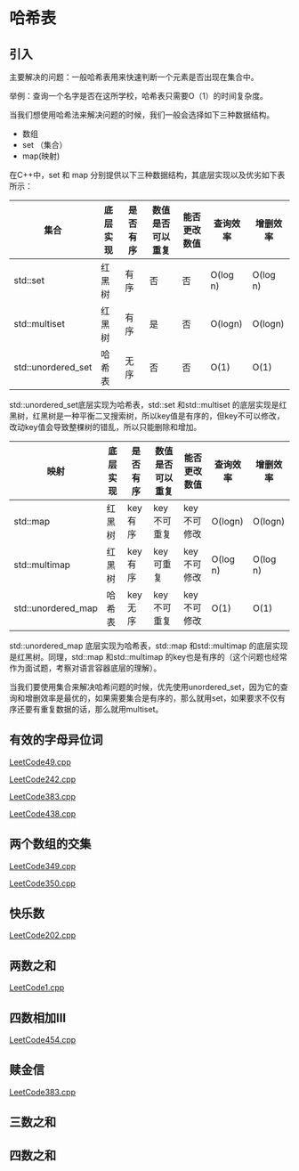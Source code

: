 # 哈希表

## 引入

主要解决的问题：一般哈希表用来快速判断一个元素是否出现在集合中。

举例：查询一个名字是否在这所学校，哈希表只需要O（1）的时间复杂度。

当我们想使用哈希法来解决问题的时候，我们一般会选择如下三种数据结构。

- 数组
- set （集合）
- map(映射)

在C++中，set 和 map 分别提供以下三种数据结构，其底层实现以及优劣如下表所示：

| 集合               | 底层实现 | 是否有序 | 数值是否可以重复 | 能否更改数值 | 查询效率 | 增删效率 |
| ------------------ | -------- | -------- | ---------------- | ------------ | -------- | -------- |
| std::set           | 红黑树   | 有序     | 否               | 否           | O(log n) | O(log n) |
| std::multiset      | 红黑树   | 有序     | 是               | 否           | O(logn)  | O(logn)  |
| std::unordered_set | 哈希表   | 无序     | 否               | 否           | O(1)     | O(1)     |

std::unordered_set底层实现为哈希表，std::set 和std::multiset 的底层实现是红黑树，红黑树是一种平衡二叉搜索树，所以key值是有序的，但key不可以修改，改动key值会导致整棵树的错乱，所以只能删除和增加。

| 映射               | 底层实现 | 是否有序 | 数值是否可以重复 | 能否更改数值 | 查询效率 | 增删效率 |
| ------------------ | -------- | -------- | ---------------- | ------------ | -------- | -------- |
| std::map           | 红黑树   | key有序  | key不可重复      | key不可修改  | O(logn)  | O(logn)  |
| std::multimap      | 红黑树   | key有序  | key可重复        | key不可修改  | O(log n) | O(log n) |
| std::unordered_map | 哈希表   | key无序  | key不可重复      | key不可修改  | O(1)     | O(1)     |

std::unordered_map 底层实现为哈希表，std::map 和std::multimap 的底层实现是红黑树。同理，std::map 和std::multimap 的key也是有序的（这个问题也经常作为面试题，考察对语言容器底层的理解）。

当我们要使用集合来解决哈希问题的时候，优先使用unordered_set，因为它的查询和增删效率是最优的，如果需要集合是有序的，那么就用set，如果要求不仅有序还要有重复数据的话，那么就用multiset。

## 有效的字母异位词

[LeetCode49.cpp](https://github.com/niu0217/Documents/blob/main/Algorithm/HashTable/LeetCode49.cpp)

[LeetCode242.cpp](https://github.com/niu0217/Documents/blob/main/Algorithm/HashTable/LeetCode242.cpp)

[LeetCode383.cpp](https://github.com/niu0217/Documents/blob/main/Algorithm/HashTable/LeetCode383.cpp)

[LeetCode438.cpp](https://github.com/niu0217/Documents/blob/main/Algorithm/HashTable/LeetCode438.cpp)

## 两个数组的交集

[LeetCode349.cpp](https://github.com/niu0217/Documents/blob/main/Algorithm/HashTable/LeetCode349.cpp)

[LeetCode350.cpp](https://github.com/niu0217/Documents/blob/main/Algorithm/HashTable/LeetCode350.cpp)

## 快乐数

[LeetCode202.cpp](https://github.com/niu0217/Documents/blob/main/Algorithm/HashTable/LeetCode202.cpp)

## 两数之和

[LeetCode1.cpp](https://github.com/niu0217/Documents/blob/main/Algorithm/HashTable/LeetCode1.cpp)

## 四数相加III

[LeetCode454.cpp](https://github.com/niu0217/Documents/blob/main/Algorithm/HashTable/LeetCode454.cpp)

## 赎金信

[LeetCode383.cpp](https://github.com/niu0217/Documents/blob/main/Algorithm/HashTable/LeetCode383.cpp)

## 三数之和

## 四数之和
